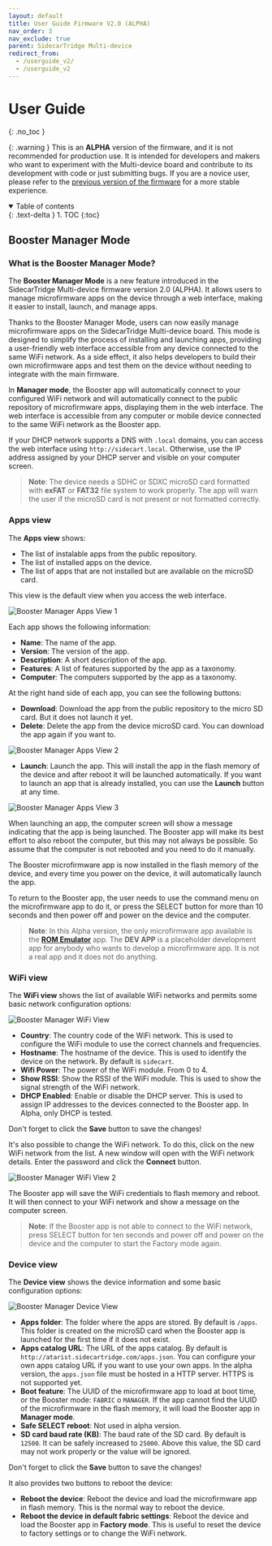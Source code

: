 ```yaml
---
layout: default
title: User Guide Firmware V2.0 (ALPHA)
nav_order: 3
nav_exclude: true
parent: SidecarTridge Multi-device
redirect_from:
  - /userguide_v2/
  - /userguide_v2
---
```


# User Guide
{: .no_toc }

{: .warning }
This is an **ALPHA** version of the firmware, and it is not recommended for production use. It is intended for developers and makers who want to experiment with the Multi-device board and contribute to its development with code or just submitting bugs. If you are a novice user, please refer to the [previous version of the firmware](https://docs.sidecartridge.com/sidecartridge-multidevice/userguide/) for a more stable experience.


<details open markdown="block">
  <summary>
    Table of contents
  </summary>
  {: .text-delta }
1. TOC
{:toc}
</details>

## Booster Manager Mode

### What is the Booster Manager Mode?

The **Booster Manager Mode** is a new feature introduced in the SidecarTridge Multi-device firmware version 2.0 (ALPHA). It allows users to manage microfirmware apps on the device through a web interface, making it easier to install, launch, and manage apps.

Thanks to the  Booster Manager Mode, users can now easily manage microfirmware apps on the SidecarTridge Multi-device board. This mode is designed to simplify the process of installing and launching apps, providing a user-friendly web interface accessible from any device connected to the same WiFi network. As a side effect, it also helps developers to build their own microfirmware apps and test them on the device without needing to integrate with the main firmware.

In **Manager mode**, the Booster app will automatically connect to your configured WiFi network and will automatically connect to the public repository of microfirmware apps, displaying them in the web interface. The web interface is accessible from any computer or mobile device connected to the same WiFi network as the Booster app.

If your DHCP network supports a DNS with `.local` domains, you can access the web interface using `http://sidecart.local`. Otherwise, use the IP address assigned by your DHCP server and visible on your computer screen.

> **Note**: The device needs a SDHC or SDXC microSD card formatted with **exFAT** or **FAT32** file system to work properly. The app will warn the user if the microSD card is not present or not formatted correctly.

### Apps view

The **Apps view** shows:

- The list of instalable apps from the public repository.
- The list of installed apps on the device.
- The list of apps that are not installed but are available on the microSD card.

This view is the default view when you access the web interface.

![Booster Manager Apps View 1](/sidecartridge-multidevice/assets/images/BOOSTER-MANAGER-APPS-1.png)

Each app shows the following information:
- **Name**: The name of the app.
- **Version**: The version of the app.
- **Description**: A short description of the app.
- **Features**: A list of features supported by the app as a taxonomy.
- **Computer**: The computers supported by the app as a taxonomy.

At the right hand side of each app, you can see the following buttons:
- **Download**: Download the app from the public repository to the micro SD card. But it does not launch it yet.
- **Delete**: Delete the app from the device microSD card. You can download the app again if you want to.

![Booster Manager Apps View 2](/sidecartridge-multidevice/assets/images/BOOSTER-MANAGER-APPS-2.png)

- **Launch**: Launch the app. This will install the app in the flash memory of the device and after reboot it will be launched automatically. If you want to launch an app that is already installed, you can use the **Launch** button at any time.

![Booster Manager Apps View 3](/sidecartridge-multidevice/assets/images/BOOSTER-MANAGER-APPS-3.png)

When launching an app, the computer screen will show a message indicating that the app is being launched. The Booster app will make its best effort to also reboot the computer, but this may not always be possible. So assume that the computer is not rebooted and you need to do it manually.

The Booster microfirmware app is now installed in the flash memory of the device, and every time you power on the device, it will automatically launch the app. 

To return to the Booster app, the user needs to use the command menu on the microfirmware app to do it, or press the SELECT button for more than 10 seconds and then power off and power on the device and the computer.

> **Note**: In this Alpha version, the only microfirmware app available is the **[ROM Emulator](https://github.com/sidecartridge/md-rom-emulator)** app. The **DEV APP** is a placeholder development app for anybody who wants to develop a microfirmware app. It is not a real app and it does not do anything.

### WiFi view

The **WiFi view** shows the list of available WiFi networks and permits some basic network configuration options:

![Booster Manager WiFi View](/sidecartridge-multidevice/assets/images/BOOSTER-MANAGER-WIFI-1.png)

- **Country**: The country code of the WiFi network. This is used to configure the WiFi module to use the correct channels and frequencies.
- **Hostname**: The hostname of the device. This is used to identify the device on the network. By default is `sidecart`. 
- **Wifi Power**: The power of the WiFi module. From 0 to 4. 
- **Show RSSI**: Show the RSSI of the WiFi module. This is used to show the signal strength of the WiFi network.
- **DHCP Enabled**: Enable or disable the DHCP server. This is used to assign IP addresses to the devices connected to the Booster app. In Alpha, only DHCP is tested.

Don't forget to click the **Save** button to save the changes!

It's also possible to change the WiFi network. To do this, click on the new WiFi network from the list. A new window will open with the WiFi network details. Enter the password and click the **Connect** button.

![Booster Manager WiFi View 2](/sidecartridge-multidevice/assets/images/BOOSTER-MANAGER-WIFI-2.png)

The Booster app will save the WiFi credentials to flash memory and reboot. It will then connect to your WiFi network and show a message on the computer screen.

> **Note**: If the Booster app is not able to connect to the WiFi network, press SELECT button for ten seconds and power off and power on the device and the computer to start the Factory mode again.

### Device view

The **Device view** shows the device information and some basic configuration options:

![Booster Manager Device View](/sidecartridge-multidevice/assets/images/BOOSTER-MANAGER-CONFIG-1.png)

- **Apps folder**: The folder where the apps are stored. By default is `/apps`. This folder is created on the microSD card when the Booster app is launched for the first time if it does not exist.
- **Apps catalog URL**: The URL of the apps catalog. By default is `http://atarist.sidecartridge.com/apps.json`. You can configure your own apps catalog URL if you want to use your own apps. In the alpha version, the `apps.json` file must be hosted in a HTTP server. HTTPS is not supported yet.
- **Boot feature**: The UUID of the microfirmware app to load at boot time, or the Booster mode: `FABRIC` o `MANAGER`. If the app cannot find the UUID of the microfirmware in the flash memory, it will load the Booster app in **Manager mode**.
- **Safe SELECT reboot**: Not used in alpha version.
- **SD card baud rate (KB)**: The baud rate of the SD card. By default is `12500`. It can be safely increased to `25000`. Above this value, the SD card may not work properly or the value will be ignored.

Don't forget to click the **Save** button to save the changes!

It also provides two buttons to reboot the device:

- **Reboot the device**: Reboot the device and load the microfirmware app in flash memory. This is the normal way to reboot the device.
- **Reboot the device in default fabric settings**: Reboot the device and load the Booster app in **Factory mode**. This is useful to reset the device to factory settings or to change the WiFi network.
